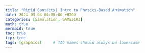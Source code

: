 ```yaml
---
title: "Rigid Contacts| Intro to Physics-Based Animation"
date: 2024-03-04 00:00:00 +0200
categories: [Simulation, GAMES103]
math: true
mermaid: true
toc: true
tip: true
tags: [graphics]     # TAG names should always be lowercase
---
```

 

